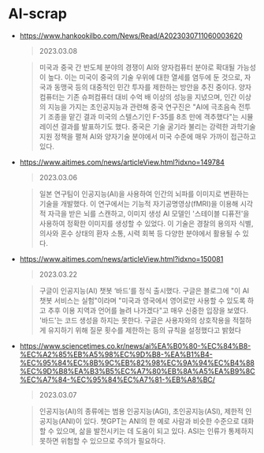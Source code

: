 # AI-scrap

- https://www.hankookilbo.com/News/Read/A2023030711060003620
  > 2023.03.08
  
  > 미국과 중국 간 반도체 분야의 경쟁이 AI와 양자컴퓨터 분야로 확대될 가능성이 높다. 이는 미국이 중국의 기술 우위에 대한 열세를 염두에 둔 것으로, 자국과 동맹국 등의 대중적인 민간 투자를 제한하는 방안을 추진 중이다. 양자컴퓨터는 기존 슈퍼컴퓨터 대비 수억 배 이상의 성능을 지녔으며, 인간 이상의 지능을 가지는 초인공지능과 관련해 중국 연구진은 "AI에 극초음속 전투기 조종을 맡긴 결과 미국의 스텔스기인 F-35를 8초 만에 격추했다"는 시뮬레이션 결과를 발표하기도 했다. 중국은 기술 굴기라 불리는 강력한 과학기술 지원 정책을 펼쳐 AI와 양자기술 분야에서 미국 수준에 매우 가까이 접근하고 있다.
  
  
- https://www.aitimes.com/news/articleView.html?idxno=149784

  > 2023.03.06
  
  > 일본 연구팀이 인공지능(AI)을 사용하여 인간의 뇌파를 이미지로 변환하는 기술을 개발했다. 이 연구에서는 기능적 자기공명영상(fMRI)을 이용해 시각적 자극을 받은 뇌를 스캔하고, 이미지 생성 AI 모델인 '스테이블 디퓨전'을 사용하여 정확한 이미지를 생성할 수 있었다. 이 기술은 경찰의 용의자 식별, 의사와 혼수 상태의 환자 소통, 시력 회복 등 다양한 분야에서 활용될 수 있다.
  
   
 - https://www.aitimes.com/news/articleView.html?idxno=150081

    > 2023.03.22
 
    > 구글이 인공지능(AI) 챗봇 ‘바드’를 정식 출시했다. 구글은 블로그에 "이 AI 챗봇 서비스는 실험"이라며 "미국과 영국에서 영어로만 사용할 수 있도록 하고 추후 이용 지역과 언어를 늘려 나가겠다"고 매우 신중한 입장을 보였다. '바드'는 코드 생성을 하지는 못한다. 구글은 사용자와의 상호작용을 적절하게 유지하기 위해 질문 횟수를 제한하는 등의 규칙을 설정했다고 밝혔다
 
 
  - https://www.sciencetimes.co.kr/news/ai%EA%B0%80-%EC%84%B8-%EC%A2%85%EB%A5%98%EC%9D%B8-%EA%B1%B4-%EC%95%84%EC%8B%9C%EB%82%98%EC%9A%94%EC%B4%88%EC%9D%B8%EA%B3%B5%EC%A7%80%EB%8A%A5%EA%B9%8C%EC%A7%84-%EC%95%84%EC%A7%81-%EB%A8%BC/
 
     > 2023.03.07
     
     > 인공지능(AI)의 종류에는 범용 인공지능(AGI), 초인공지능(ASI), 제한적 인공지능(ANI)이 있다. 챗GPT는 ANI의 한 예로 사람과 비슷한 수준으로 대화할 수 있으며, 삶을 발전시키는 데 도움이 되고 있다. ASI는 인류가 통제하지 못하면 위험할 수 있으므로 주의가 필요하다.


